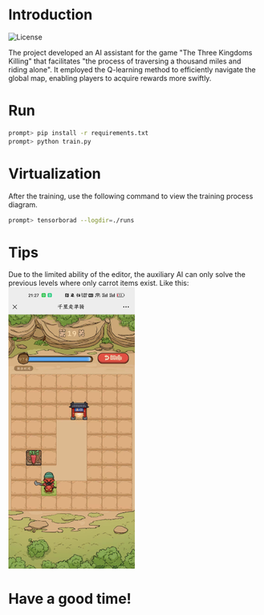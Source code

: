 # Introduction
![License](https://img.shields.io/badge/license-MIT-green)

 The project developed an AI assistant for the game "The Three Kingdoms Killing" that facilitates "the process of traversing a thousand miles and riding alone". It employed the Q-learning method to efficiently navigate the global map, enabling players to acquire rewards more swiftly.

# Run

```sh
prompt> pip install -r requirements.txt
prompt> python train.py
```

# Virtualization
After the training, use the following command to view the training process diagram.
```sh
prompt> tensorborad --logdir=./runs
```

# Tips
Due to the limited ability of the editor, the auxiliary AI can only solve the previous levels where only carrot items exist.
Like this:
<img src="example.jpg" title="Preview" height="50%" width="50%" > 

# Have a good time!
